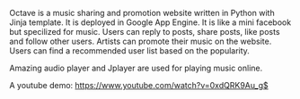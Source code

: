 Octave is a music sharing and promotion website written in Python with Jinja template. It is deployed in Google App Engine. It is like a mini facebook but specilized for music. Users can reply to posts, share posts, like posts and follow other users. Artists can promote their music on the website. Users can find a recommended user list based on the popularity.

Amazing audio player and Jplayer are used for playing music online.

A youtube demo: https://www.youtube.com/watch?v=0xdQRK9Au_g$
